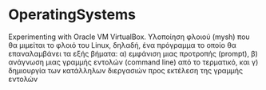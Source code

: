# OperatingSystems
Experimenting with Oracle VM VirtualBox.
Υλοποίηση φλοιού (mysh) που θα μιμείται το φλοιό του Linux, δηλαδή, ένα πρόγραμμα το οποίο θα επαναλαμβάνει τα εξής βήματα: α) εμφάνιση μιας προτροπής (prompt), β) ανάγνωση μιας γραμμής εντολών (command line) από το τερματικό, και γ) δημιουργία των κατάλληλων διεργασιών προς εκτέλεση της γραμμής εντολών
